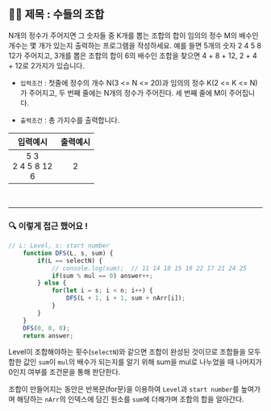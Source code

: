 ## ✍🏻 제목 : 수들의 조합
N개의 정수가 주어지면 그 숫자들 중 K개를 뽑는 조합의 합이 임의의 정수 M의 배수인 개수는 몇 개가 있는지 출력하는 프로그램을 작성하세요. 예를 들면 5개의 숫자 2 4 5 8 12가 주어지고, 3개를 뽑은 조합의 합이 6의 배수인 조합을 찾으면 4 + 8 + 12, 2 + 4 + 12로 2가지가 있습니다.

- `입력조건` : 첫줄에 정수의 개수 N(3 <= N <= 20)과 임의의 정수 K(2 <= K <= N)가 주어지고, 두 번째 줄에는 N개의 정수가 주어진다. 세 번째 줄에 M이 주어집니다.

- `출력조건` : 총 가지수를 출력합니다.

|입력예시|출력예시|
|:------:|:----:|
|5 3</br>2 4 5 8 12</br>6|2|


</br>

---

### 🔍 이렇게 접근 했어요 !

```javascript
// L: Level, s: start number
    function DFS(L, s, sum) {
        if(L == selectN) {
            // console.log(sum);  // 11 14 18 15 19 22 17 21 24 25
            if(sum % mul == 0) answer++;
        } else {
            for(let i = s; i < n; i++) {
                DFS(L + 1, i + 1, sum + nArr[i]);
            }
        }
    }
    DFS(0, 0, 0);
    return answer;
```
Level이 조합해야하는 횟수(`selectN`)와 같으면 조합이 완성된 것이므로 조합들을 모두 합한 값인 `sum`이 `mul`의 배수가 되는지를 알기 위해 sum을 mul로 나누었을 때 나머지가 0인지 여부를 조건문을 통해 판단한다.

조합이 만들어지는 동안은 반복문(for문)을 이용하여 `Level`과 `start number`를 높여가며 해당하는 `nArr`의 인덱스에 담긴 원소를 `sum`에 더해가며 조합의 합을 알아간다.